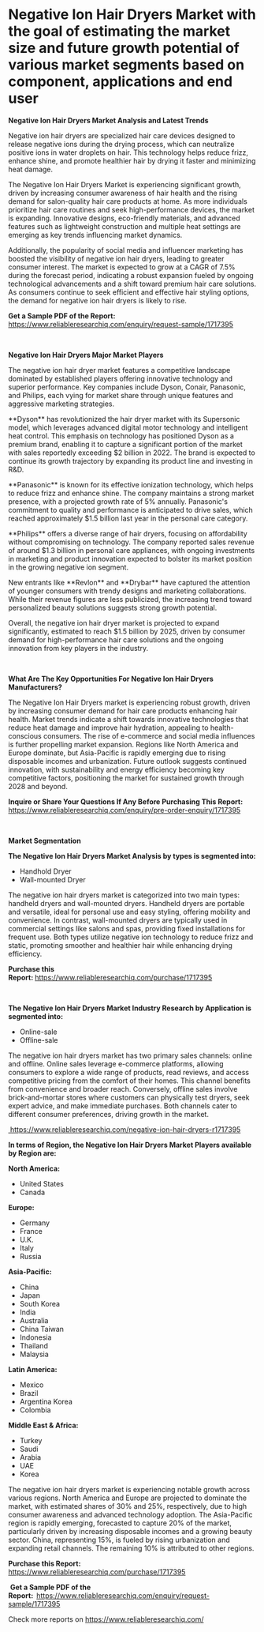 <p><h1>Negative Ion Hair Dryers Market with the goal of estimating the market size and future growth potential of various market segments based on component, applications and end user</h1></p><p><strong>Negative Ion Hair Dryers Market Analysis and Latest Trends</strong></p>
<p><p>Negative ion hair dryers are specialized hair care devices designed to release negative ions during the drying process, which can neutralize positive ions in water droplets on hair. This technology helps reduce frizz, enhance shine, and promote healthier hair by drying it faster and minimizing heat damage. </p><p>The Negative Ion Hair Dryers Market is experiencing significant growth, driven by increasing consumer awareness of hair health and the rising demand for salon-quality hair care products at home. As more individuals prioritize hair care routines and seek high-performance devices, the market is expanding. Innovative designs, eco-friendly materials, and advanced features such as lightweight construction and multiple heat settings are emerging as key trends influencing market dynamics.</p><p>Additionally, the popularity of social media and influencer marketing has boosted the visibility of negative ion hair dryers, leading to greater consumer interest. The market is expected to grow at a CAGR of 7.5% during the forecast period, indicating a robust expansion fueled by ongoing technological advancements and a shift toward premium hair care solutions. As consumers continue to seek efficient and effective hair styling options, the demand for negative ion hair dryers is likely to rise.</p></p>
<p><strong>Get a Sample PDF of the Report:&nbsp;</strong> <a href="https://www.reliableresearchiq.com/enquiry/request-sample/1717395?utm_campaign=2212&utm_medium=2&utm_source=Github&utm_content=ia&utm_term=05042025&utm_id=negative-ion-hair-dryers">https://www.reliableresearchiq.com/enquiry/request-sample/1717395</a></p>
<p>&nbsp;</p>
<p><strong>Negative Ion Hair Dryers Major Market Players</strong></p>
<p><p>The negative ion hair dryer market features a competitive landscape dominated by established players offering innovative technology and superior performance. Key companies include Dyson, Conair, Panasonic, and Philips, each vying for market share through unique features and aggressive marketing strategies.</p><p>**Dyson** has revolutionized the hair dryer market with its Supersonic model, which leverages advanced digital motor technology and intelligent heat control. This emphasis on technology has positioned Dyson as a premium brand, enabling it to capture a significant portion of the market with sales reportedly exceeding $2 billion in 2022. The brand is expected to continue its growth trajectory by expanding its product line and investing in R&D.</p><p>**Panasonic** is known for its effective ionization technology, which helps to reduce frizz and enhance shine. The company maintains a strong market presence, with a projected growth rate of 5% annually. Panasonic's commitment to quality and performance is anticipated to drive sales, which reached approximately $1.5 billion last year in the personal care category.</p><p>**Philips** offers a diverse range of hair dryers, focusing on affordability without compromising on technology. The company reported sales revenue of around $1.3 billion in personal care appliances, with ongoing investments in marketing and product innovation expected to bolster its market position in the growing negative ion segment.</p><p>New entrants like **Revlon** and **Drybar** have captured the attention of younger consumers with trendy designs and marketing collaborations. While their revenue figures are less publicized, the increasing trend toward personalized beauty solutions suggests strong growth potential.</p><p>Overall, the negative ion hair dryer market is projected to expand significantly, estimated to reach $1.5 billion by 2025, driven by consumer demand for high-performance hair care solutions and the ongoing innovation from key players in the industry.</p></p>
<p>&nbsp;</p>
<p><strong>What Are The Key Opportunities For Negative Ion Hair Dryers Manufacturers?</strong></p>
<p><p>The Negative Ion Hair Dryers market is experiencing robust growth, driven by increasing consumer demand for hair care products enhancing hair health. Market trends indicate a shift towards innovative technologies that reduce heat damage and improve hair hydration, appealing to health-conscious consumers. The rise of e-commerce and social media influences is further propelling market expansion. Regions like North America and Europe dominate, but Asia-Pacific is rapidly emerging due to rising disposable incomes and urbanization. Future outlook suggests continued innovation, with sustainability and energy efficiency becoming key competitive factors, positioning the market for sustained growth through 2028 and beyond.</p></p>
<p><strong>Inquire or Share Your Questions If Any Before Purchasing This Report:</strong> <a href="https://www.reliableresearchiq.com/enquiry/pre-order-enquiry/1717395?utm_campaign=2212&utm_medium=2&utm_source=Github&utm_content=ia&utm_term=05042025&utm_id=negative-ion-hair-dryers">https://www.reliableresearchiq.com/enquiry/pre-order-enquiry/1717395</a></p>
<p>&nbsp;</p>
<p><strong>Market Segmentation</strong></p>
<p><strong>The Negative Ion Hair Dryers Market Analysis by types is segmented into:</strong></p>
<p><ul><li>Handhold Dryer</li><li>Wall-mounted Dryer</li></ul></p>
<p><p>The negative ion hair dryers market is categorized into two main types: handheld dryers and wall-mounted dryers. Handheld dryers are portable and versatile, ideal for personal use and easy styling, offering mobility and convenience. In contrast, wall-mounted dryers are typically used in commercial settings like salons and spas, providing fixed installations for frequent use. Both types utilize negative ion technology to reduce frizz and static, promoting smoother and healthier hair while enhancing drying efficiency.</p></p>
<p><strong>Purchase this Report:&nbsp;</strong><a href="https://www.reliableresearchiq.com/purchase/1717395?utm_campaign=2212&utm_medium=2&utm_source=Github&utm_content=ia&utm_term=05042025&utm_id=negative-ion-hair-dryers">https://www.reliableresearchiq.com/purchase/1717395</a></p>
<p>&nbsp;</p>
<p><strong>The Negative Ion Hair Dryers Market Industry Research by Application is segmented into:</strong></p>
<p><ul><li>Online-sale</li><li>Offline-sale</li></ul></p>
<p><p>The negative ion hair dryers market has two primary sales channels: online and offline. Online sales leverage e-commerce platforms, allowing consumers to explore a wide range of products, read reviews, and access competitive pricing from the comfort of their homes. This channel benefits from convenience and broader reach. Conversely, offline sales involve brick-and-mortar stores where customers can physically test dryers, seek expert advice, and make immediate purchases. Both channels cater to different consumer preferences, driving growth in the market.</p></p>
<p><a href="https://www.reliableresearchiq.com/negative-ion-hair-dryers-r1717395?utm_campaign=2212&utm_medium=2&utm_source=Github&utm_content=ia&utm_term=05042025&utm_id=negative-ion-hair-dryers">&nbsp;https://www.reliableresearchiq.com/negative-ion-hair-dryers-r1717395</a></p>
<p><strong>In terms of Region, the Negative Ion Hair Dryers Market Players available by Region are:</strong></p>
<p>
    <p> <strong> North America: </strong>
        <ul>
            <li>United States</li>
            <li>Canada</li>
        </ul>
        </p> 
    <p> <strong> Europe: </strong>
        <ul>
            <li>Germany</li>
            <li>France</li>
            <li>U.K.</li>
            <li>Italy</li>
            <li>Russia</li>
        </ul>
        </p> 
    <p> <strong> Asia-Pacific: </strong>
        <ul>
            <li>China</li>
            <li>Japan</li>
            <li>South Korea</li>
            <li>India</li>
            <li>Australia</li>
            <li>China Taiwan</li>
            <li>Indonesia</li>
            <li>Thailand</li>
            <li>Malaysia</li>
        </ul>
        </p> 
    <p> <strong> Latin America: </strong>
        <ul>
            <li>Mexico</li>
            <li>Brazil</li>
            <li>Argentina Korea</li>
            <li>Colombia</li>
        </ul>
        </p> 
    <p> <strong> Middle East & Africa: </strong>
        <ul>
            <li>Turkey</li>
            <li>Saudi</li>
            <li>Arabia</li>
            <li>UAE</li>
            <li>Korea</li>
        </ul>
    </p>
    </p>
<p><p>The negative ion hair dryers market is experiencing notable growth across various regions. North America and Europe are projected to dominate the market, with estimated shares of 30% and 25%, respectively, due to high consumer awareness and advanced technology adoption. The Asia-Pacific region is rapidly emerging, forecasted to capture 20% of the market, particularly driven by increasing disposable incomes and a growing beauty sector. China, representing 15%, is fueled by rising urbanization and expanding retail channels. The remaining 10% is attributed to other regions.</p></p>
<p><strong>Purchase this Report: </strong><a href="https://www.reliableresearchiq.com/purchase/1717395?utm_campaign=2212&utm_medium=2&utm_source=Github&utm_content=ia&utm_term=05042025&utm_id=negative-ion-hair-dryers">https://www.reliableresearchiq.com/purchase/1717395</a></p>
<p>&nbsp;<strong>Get a Sample PDF of the Report:&nbsp;&nbsp;</strong><a href="https://www.reliableresearchiq.com/enquiry/request-sample/1717395?utm_campaign=2212&utm_medium=2&utm_source=Github&utm_content=ia&utm_term=05042025&utm_id=negative-ion-hair-dryers">https://www.reliableresearchiq.com/enquiry/request-sample/1717395</a></p>
<p><strong></strong></p>
<p>Check more reports on <a href="https://www.reliableresearchiq.com/?utm_campaign=2212&utm_medium=2&utm_source=Github&utm_content=ia&utm_term=05042025&utm_id=negative-ion-hair-dryers">https://www.reliableresearchiq.com/</a></p>